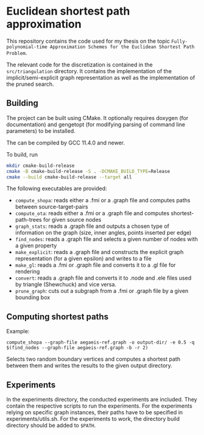 # Euclidean shortest path approximation

This repository contains the code used for my thesis on the topic
`Fully-polynomial-time Approximation Schemes for the Euclidean Shortest Path Problem`.

The relevant code for the discretization is contained in the `src/triangulation` directory.
It contains the implementation of the implicit/semi-explicit graph representation 
as well as the implementation of the pruned search.

## Building
The project can be built using CMake.
It optionally requires doxygen (for documentation) and gengetopt (for modifying parsing of command line parameters) to be installed.

The can be compiled by GCC 11.4.0 and newer.

To build, run
```sh
mkdir cmake-build-release
cmake -B cmake-build-release -S . -DCMAKE_BUILD_TYPE=Release
cmake --build cmake-build-release --target all
```

The following executables are provided:

- `compute_shopa`: reads either a .fmi or a .graph file and computes paths between source-target-pairs
- `compute_ota`: reads either a .fmi or a .graph file and computes shortest-path-trees for given source nodes
- `graph_stats`: reads a .graph file and outputs a chosen type of information on the graph (size, inner angles, points inserted per edge)
- `find_nodes`: reads a .graph file and selects a given number of nodes with a given property
- `make_explicit`: reads a .graph file and constructs the explicit graph representation (for a given epsilon) and writes to a file
- `make_gl`: reads a .fmi or .graph file and converts it to a .gl file for rendering
- `convert`: reads a .graph file and converts it to .node and .ele files used by triangle (Shewchuck) and vice versa.
- `prune_graph`: cuts out a subgraph from a .fmi or .graph file by a given bounding box

## Computing shortest paths
Example:
```
compute_shopa --graph-file aegaeis-ref.graph -o output-dir/ -e 0.5 -q $(find_nodes --graph-file aegaeis-ref.graph -b -r 2)
```
Selects two random boundary vertices and computes a shortest path between them and writes the results to the given output directory.

## Experiments

In the experiments directory, the conducted experiments are included. They contain the respective scripts to run the experiments. For the experiments relying on specific graph instances, their paths have to be specified in experiments/utils.sh.
For the experiments to work, the directory build directory should be added to `$PATH`.


